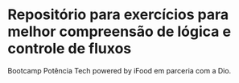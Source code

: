 # Repositório para exercícios para melhor compreensão de lógica e controle de fluxos
Bootcamp Potência Tech powered by iFood em parceria com a Dio.
